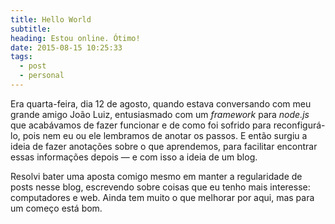 ```yaml
---
title: Hello World
subtitle:
heading: Estou online. Ótimo!
date: 2015-08-15 10:25:33
tags:
  - post
  - personal
---
```


Era quarta-feira, dia 12 de agosto, quando estava conversando com meu grande amigo João Luiz, entusiasmado com um _framework_ para _node.js_ que acabávamos de fazer funcionar e de como foi sofrido para reconfigurá-lo, pois nem eu ou ele lembramos de anotar os passos. E então surgiu a ideia de fazer anotações sobre o que aprendemos, para facilitar encontrar essas informações depois — e com isso a ideia de um blog.

Resolvi bater uma aposta comigo mesmo em manter a regularidade de posts nesse blog, escrevendo sobre coisas que eu tenho mais interesse: computadores e web. Ainda tem muito o que melhorar por aqui, mas para um começo está bom.
